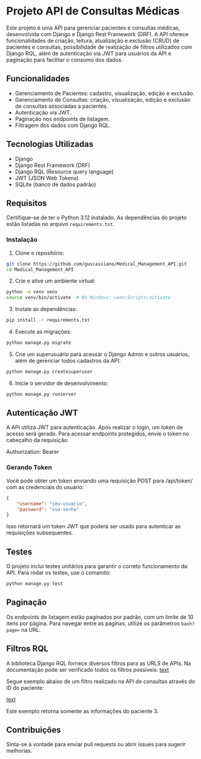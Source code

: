 # Projeto API de Consultas Médicas

Este projeto é uma API para gerenciar pacientes e consultas médicas, desenvolvida com Django e Django Rest Framework (DRF). A API oferece funcionalidades de criação, leitura, atualização e exclusão (CRUD) de pacientes e consultas, possibilidade de realização de filtros utilizados com Django RQL, além de autenticação via JWT para usuários da API e paginação para facilitar o consumo dos dados.

## Funcionalidades

- Gerenciamento de Pacientes: cadastro, visualização, edição e exclusão.
- Gerenciamento de Consultas: criação, visualização, edição e exclusão de consultas associadas a pacientes.
- Autenticação via JWT.
- Paginação nos endpoints de listagem.
- Filtragem dos dados com Django RQL.

## Tecnologias Utilizadas

- Django
- Django Rest Framework (DRF)
- Django RQL (Resource query language)
- JWT (JSON Web Tokens)
- SQLite (banco de dados padrão)

## Requisitos

Certifique-se de ter o Python 3.12 instalado. As dependências do projeto estão listadas no arquivo `requirements.txt`.

### Instalação

1. Clone o repositório:

```bash
git clone https://github.com/guscassiano/Medical_Management_API.git
cd Medical_Management_API
```

2. Crie e ative um ambiente virtual:

```bash
python -m venv venv
source venv/bin/activate  # No Windows: venv\Scripts\activate
```

3. Instale as dependências:

```bash
pip install -r requirements.txt
```

4. Execute as migrações:

```bash
python manage.py migrate
```

5. Crie um superusuário para acessar o Django Admin e outros usuários, além de gerenciar todos cadastros da API:

```bash
python manage.py createsuperuser
```

6. Inicie o servidor de desenvolvimento:

```bash
python manage.py runserver
```

## Autenticação JWT

A API utiliza JWT para autenticação. Após realizar o login, um token de acesso será gerado. Para acessar endpoints protegidos, envie o token no cabeçalho da requisição:

Authorization: Bearer <seu-token-jwt>

### Gerando Token

Você pode obter um token enviando uma requisição POST para /api/token/ com as credenciais do usuário:

```json
{
    "username": "seu-usuario",
    "password": "sua-senha"
}
```

Isso retornará um token JWT que poderá ser usado para autenticar as requisições subsequentes.

## Testes

O projeto inclui testes unitários para garantir o correto funcionamento da API. Para rodar os testes, use o comando:

```bash
python manage.py test
```

## Paginação

Os endpoints de listagem estão paginados por padrão, com um limite de 10 itens por página. Para navegar entre as páginas, utilize os parâmetros ```bash?page=``` na URL.

## Filtros RQL

A biblioteca Django RQL fornece diversos filtros para as URLS de APIs.
Na documentação pode ser verificado todos os filtros possíveis:
    [text](https://django-rql.readthedocs.io/en/latest/user_guide/)

Segue exemplo abaixo de um filtro realizado na API de consultas através do ID do paciente:

[text](http://127.0.0.1:8000/api/v1/consultation/?eq(patient_name,3))

Este exemplo retorna somente as informações do paciente 3.

## Contribuições

Sinta-se à vontade para enviar pull requests ou abrir issues para sugerir melhorias.